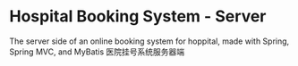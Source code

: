 # Hospital Booking System - Server
The server side of an online booking system for hoppital, made with Spring, Spring MVC, and MyBatis
医院挂号系统服务器端
